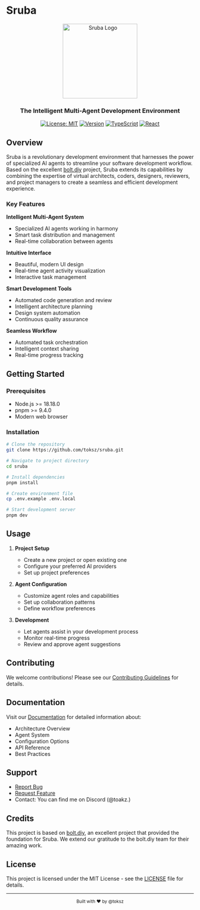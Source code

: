 # Sruba

<div align="center">
  <img src="docs/assets/sruba-logo.png" alt="Sruba Logo" width="200" height="200"/>
  
  <h3>The Intelligent Multi-Agent Development Environment</h3>

  [![License: MIT](https://img.shields.io/badge/License-MIT-blue.svg)](https://opensource.org/licenses/MIT)
  [![Version](https://img.shields.io/badge/version-0.0.1-purple.svg)](https://github.com/toksz/sruba)
  [![TypeScript](https://img.shields.io/badge/TypeScript-5.0-blue.svg)](https://www.typescriptlang.org/)
  [![React](https://img.shields.io/badge/React-18.0-blue.svg)](https://reactjs.org/)
</div>

## Overview

Sruba is a revolutionary development environment that harnesses the power of specialized AI agents to streamline your software development workflow. Based on the excellent [bolt.diy](https://github.com/stackblitz-labs/bolt.diy) project, Sruba extends its capabilities by combining the expertise of virtual architects, coders, designers, reviewers, and project managers to create a seamless and efficient development experience.

### Key Features

**Intelligent Multi-Agent System**
- Specialized AI agents working in harmony
- Smart task distribution and management
- Real-time collaboration between agents

**Intuitive Interface**
- Beautiful, modern UI design
- Real-time agent activity visualization
- Interactive task management

**Smart Development Tools**
- Automated code generation and review
- Intelligent architecture planning
- Design system automation
- Continuous quality assurance

**Seamless Workflow**
- Automated task orchestration
- Intelligent context sharing
- Real-time progress tracking

## Getting Started

### Prerequisites

- Node.js >= 18.18.0
- pnpm >= 9.4.0
- Modern web browser

### Installation

```bash
# Clone the repository
git clone https://github.com/toksz/sruba.git

# Navigate to project directory
cd sruba

# Install dependencies
pnpm install

# Create environment file
cp .env.example .env.local

# Start development server
pnpm dev
```

## Usage

1. **Project Setup**
   - Create a new project or open existing one
   - Configure your preferred AI providers
   - Set up project preferences

2. **Agent Configuration**
   - Customize agent roles and capabilities
   - Set up collaboration patterns
   - Define workflow preferences

3. **Development**
   - Let agents assist in your development process
   - Monitor real-time progress
   - Review and approve agent suggestions

## Contributing

We welcome contributions! Please see our [Contributing Guidelines](CONTRIBUTING.md) for details.

## Documentation

Visit our [Documentation](docs/README.md) for detailed information about:
- Architecture Overview
- Agent System
- Configuration Options
- API Reference
- Best Practices

## Support

- [Report Bug](https://github.com/toksz/sruba/issues)
- [Request Feature](https://github.com/toksz/sruba/issues)
- Contact: You can find me on Discord (@toakz.)

## Credits

This project is based on [bolt.diy](https://github.com/stackblitz-labs/bolt.diy), an excellent project that provided the foundation for Sruba. We extend our gratitude to the bolt.diy team for their amazing work.

## License

This project is licensed under the MIT License - see the [LICENSE](LICENSE) file for details.

---

<div align="center">
  <sub>Built with ❤️ by @toksz</sub>
</div>
